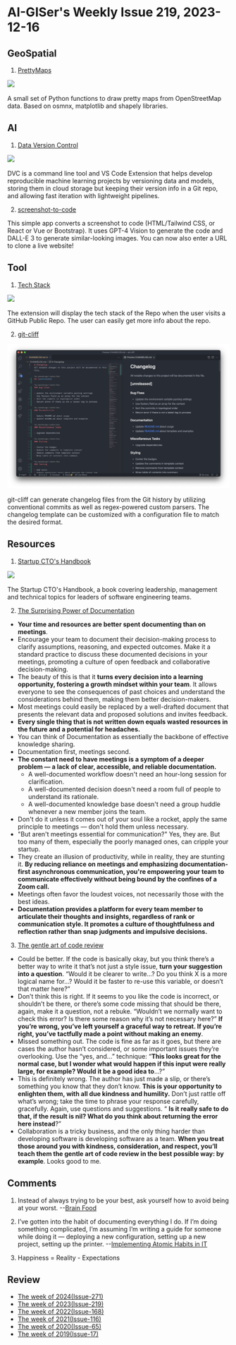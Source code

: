 # AI-GISer's Weekly Issue 219, 2023-12-16

## GeoSpatial

1. [PrettyMaps](https://github.com/marceloprates/prettymaps)

![](https://github.com/marceloprates/prettymaps/raw/main/prints/heerhugowaard.png)

A small set of Python functions to draw pretty maps from OpenStreetMap data. Based on osmnx, matplotlib and shapely libraries.

## AI

1. [Data Version Control](https://github.com/iterative/dvc)

![](https://raw.githubusercontent.com/iterative/vscode-dvc/main/extension/docs/overview.gif)

DVC is a command line tool and VS Code Extension that helps develop reproducible machine learning projects by versioning data and models, storing them in cloud storage but keeping their version info in a Git repo, and allowing fast iteration with lightweight pipelines.

2. [screenshot-to-code](https://github.com/abi/screenshot-to-code)

This simple app converts a screenshot to code (HTML/Tailwind CSS, or React or Vue or Bootstrap). It uses GPT-4 Vision to generate the code and DALL-E 3 to generate similar-looking images. You can now also enter a URL to clone a live website!

## Tool

1. [Tech Stack](https://github.com/Get-Tech-Stack/TechStack)

![](https://github.com/Get-Tech-Stack/TechStack/raw/main/img/1.png)

The extension will display the tech stack of the Repo when the user visits a GitHub Public Repo. The user can easily get more info about the repo.

2. [git-cliff](https://github.com/orhun/git-cliff)

![](https://raw.githubusercontent.com/orhun/git-cliff/main/img/git-cliff-preview.png)

git-cliff can generate changelog files from the Git history by utilizing conventional commits as well as regex-powered custom parsers. The changelog template can be customized with a configuration file to match the desired format.

## Resources

1. [Startup CTO's Handbook](https://github.com/ZachGoldberg/Startup-CTO-Handbook/blob/main/StartupCTOHandbook.md)

![](https://github.com/ZachGoldberg/Startup-CTO-Handbook/raw/main/published_files/cover.png)

The Startup CTO's Handbook, a book covering leadership, management and technical topics for leaders of software engineering teams.

2. [The Surprising Power of Documentation](https://vadimkravcenko.com/shorts/proper-documentation/)

- **Your time and resources are better spent documenting than on meetings**.
- Encourage your team to document their decision-making process to clarify assumptions, reasoning, and expected outcomes. Make it a standard practice to discuss these documented decisions in your meetings, promoting a culture of open feedback and collaborative decision-making.
- The beauty of this is that it **turns every decision into a learning opportunity, fostering a growth mindset within your team**. It allows everyone to see the consequences of past choices and understand the considerations behind them, making them better decision-makers.
- Most meetings could easily be replaced by a well-drafted document that presents the relevant data and proposed solutions and invites feedback.
- **Every single thing that is not written down equals wasted resources in the future and a potential for headaches.**
- You can think of Documentation as essentially the backbone of effective knowledge sharing.
- Documentation first, meetings second.
- **The constant need to have meetings is a symptom of a deeper problem — a lack of clear, accessible, and reliable documentation.**
  - A well-documented workflow doesn't need an hour-long session for clarification.
  - A well-documented decision doesn't need a room full of people to understand its rationale.
  - A well-documented knowledge base doesn't need a group huddle whenever a new member joins the team.
- Don't do it unless it comes out of your soul like a rocket, apply the same principle to meetings — don't hold them unless necessary.
- "But aren't meetings essential for communication?" Yes, they are. But too many of them, especially the poorly managed ones, can cripple your startup.
- They create an illusion of productivity, while in reality, they are stunting it. **By reducing reliance on meetings and emphasizing documentation-first asynchronous communication, you're empowering your team to communicate effectively without being bound by the confines of a Zoom call.**
- Meetings often favor the loudest voices, not necessarily those with the best ideas.
- **Documentation provides a platform for every team member to articulate their thoughts and insights, regardless of rank or communication style. It promotes a culture of thoughtfulness and reflection rather than snap judgments and impulsive decisions.**

3. [The gentle art of code review](https://bitfieldconsulting.com/golang/code-review)

- Could be better. If the code is basically okay, but you think there’s a better way to write it that’s not just a style issue, **turn your suggestion into a question**. “Would it be clearer to write…? Do you think X is a more logical name for…? Would it be faster to re-use this variable, or doesn’t that matter here?”
- Don’t think this is right. If it seems to you like the code is incorrect, or shouldn’t be there, or there’s some code missing that should be there, again, make it a question, not a rebuke. “Wouldn’t we normally want to check this error? Is there some reason why it’s not necessary here?” **If you’re wrong, you’ve left yourself a graceful way to retreat. If you’re right, you’ve tactfully made a point without making an enemy**.
- Missed something out. The code is fine as far as it goes, but there are cases the author hasn’t considered, or some important issues they’re overlooking. Use the “yes, and…” technique: “**This looks great for the normal case, but I wonder what would happen if this input were really large, for example? Would it be a good idea to**…?”
- This is definitely wrong. The author has just made a slip, or there’s something you know that they don’t know. **This is your opportunity to enlighten them, with all due kindness and humility.** Don’t just rattle off what’s wrong; take the time to phrase your response carefully, gracefully. Again, use questions and suggestions. “ **Is it really safe to do that, if the result is nil? What do you think about returning the error here instead**?”
- Collaboration is a tricky business, and the only thing harder than developing software is developing software as a team. **When you treat those around you with kindness, consideration, and respect, you’ll teach them the gentle art of code review in the best possible way: by example**. Looks good to me.

## Comments

1. Instead of always trying to be your best, ask yourself how to avoid being at your worst.
   --[Brain Food](https://fs.blog/brain-food/december-10-2023/)

2. I’ve gotten into the habit of documenting everything I do. If I’m doing something complicated, I’m assuming I’m writing a guide for someone while doing it — deploying a new configuration, setting up a new project, setting up the printer.
   --[Implementing Atomic Habits in IT](https://vadimkravcenko.com/shorts/atomic-habits-in-it/)

3. Happiness = Reality - Expectations

## Review

- [The week of 2024(Issue-271)](../2024/issue-271.md)
- [The week of 2023(Issue-219)](../2023/issue-219.md)
- [The week of 2022(Issue-168)](../2022/issue-168.md)
- [The week of 2021(Issue-116)](../2021/issue-116.md)
- [The week of 2020(Issue-65)](../2020/issue-65.md)
- [The week of 2019(Issue-17)](../2019/issue-17.md)
